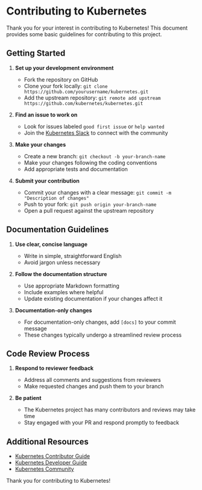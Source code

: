 # Contributing to Kubernetes

Thank you for your interest in contributing to Kubernetes! This document provides some basic guidelines for contributing to this project.

## Getting Started

1. **Set up your development environment**
   - Fork the repository on GitHub
   - Clone your fork locally: `git clone https://github.com/yourusername/kubernetes.git`
   - Add the upstream repository: `git remote add upstream https://github.com/kubernetes/kubernetes.git`

2. **Find an issue to work on**
   - Look for issues labeled `good first issue` or `help wanted`
   - Join the [Kubernetes Slack](https://slack.k8s.io/) to connect with the community

3. **Make your changes**
   - Create a new branch: `git checkout -b your-branch-name`
   - Make your changes following the coding conventions
   - Add appropriate tests and documentation

4. **Submit your contribution**
   - Commit your changes with a clear message: `git commit -m "Description of changes"`
   - Push to your fork: `git push origin your-branch-name`
   - Open a pull request against the upstream repository

## Documentation Guidelines

1. **Use clear, concise language**
   - Write in simple, straightforward English
   - Avoid jargon unless necessary

2. **Follow the documentation structure**
   - Use appropriate Markdown formatting
   - Include examples where helpful
   - Update existing documentation if your changes affect it

3. **Documentation-only changes**
   - For documentation-only changes, add `[docs]` to your commit message
   - These changes typically undergo a streamlined review process

## Code Review Process

1. **Respond to reviewer feedback**
   - Address all comments and suggestions from reviewers
   - Make requested changes and push them to your branch

2. **Be patient**
   - The Kubernetes project has many contributors and reviews may take time
   - Stay engaged with your PR and respond promptly to feedback

## Additional Resources

- [Kubernetes Contributor Guide](https://github.com/kubernetes/community/tree/master/contributors/guide)
- [Kubernetes Developer Guide](https://github.com/kubernetes/community/tree/master/contributors/devel)
- [Kubernetes Community](https://github.com/kubernetes/community)

Thank you for contributing to Kubernetes!